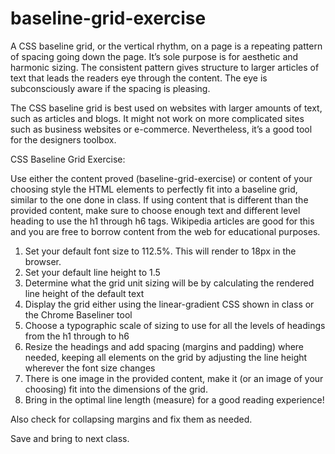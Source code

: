 # baseline-grid-exercise

A CSS baseline grid, or the vertical rhythm, on a page is a repeating pattern of spacing going down the page. It’s sole purpose is for aesthetic and harmonic sizing. The consistent pattern gives structure to larger articles of text that leads the readers eye through the content. The eye is subconsciously aware if the spacing is pleasing.

The CSS baseline grid is best used on websites with larger amounts of text, such as articles and blogs. It might not work on more complicated sites such as business websites or e-commerce. Nevertheless, it’s a good tool for the designers toolbox.


CSS Baseline Grid Exercise:

Use either the content proved (baseline-grid-exercise) or content of your choosing style the HTML elements to perfectly fit into a baseline grid, similar to the one done in class. If using content that is different than the provided content, make sure to choose enough text and different level heading to use the h1 through h6 tags. Wikipedia articles are good for this and you are free to borrow content from the web for educational purposes.

<ol>
  <li>Set your default font size to 112.5%. This will render to 18px in the browser.</li>
  <li>Set your default line height to 1.5 </li>
  <li>Determine what the grid unit sizing will be by calculating the rendered line height of the default text</li>
  <li>Display the grid either using the linear-gradient CSS shown in class or the Chrome Baseliner tool</li>
  <li>Choose a typographic scale of sizing to use for all the levels of headings from the h1 through to h6</li>
  <li>Resize the headings and add spacing (margins and padding) where needed, keeping all elements on the grid by adjusting the line height wherever the font size changes</li>
  <li>There is one image in the provided content, make it (or an image of your choosing) fit into the dimensions of the grid.</li>
  <li>Bring in the optimal line length (measure) for a good reading experience!</li>
</ol>


Also check for collapsing margins and fix them as needed.

Save and bring to next class.
